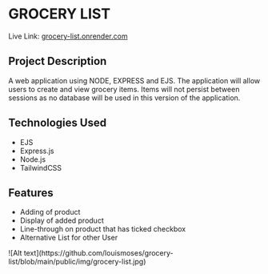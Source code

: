 <h1>GROCERY LIST</h1>
<p>Live Link: <a href="https://grocery-list-q4m4.onrender.com" target="_blank">grocery-list.onrender.com </a></p>

<h2>Project Description</h2>
A web application using NODE, EXPRESS and EJS. The application will allow users to create and view grocery items. Items will not persist between sessions as no database will be used in this version of the application.

<h2>Technologies Used</h2>
<ul>
<li>EJS</li>
<li>Express.js</li>
<li>Node.js</li>
<li>TailwindCSS</li>
</ul>

<h2>Features</h2>
<ul>
    <li>Adding of product</li>
    <li>Display of added product</li>
    <li>Line-through on product that has ticked checkbox</li>
    <li>Alternative List for other User</li>
</ul>
![Alt text](https://github.com/louismoses/grocery-list/blob/main/public/img/grocery-list.jpg)
